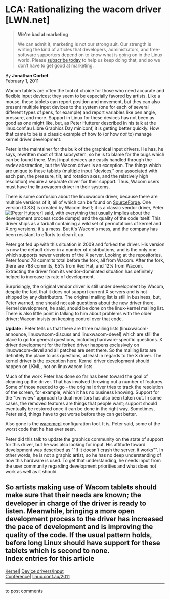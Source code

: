 # LCA: Rationalizing the wacom driver [LWN.net]

> **We're bad at marketing**
> 
> We can admit it, marketing is not our strong suit. Our strength is writing the kind of articles that developers, administrators, and free-software supporters depend on to know what is going on in the Linux world. Please [subscribe today](/Promo/nsn-bad/subscribe) to help us keep doing that, and so we don’t have to get good at marketing. 

By **Jonathan Corbet**  
February 1, 2011 

Wacom tablets are often the tool of choice for those who need accurate and flexible input devices; they seem to be especially favored by artists. Like a mouse, these tablets can report position and movement, but they can also present multiple input devices to the system (one for each of several different types of pens, for example) and report variables like pen angle, pressure, and more. Support in Linux for these devices has not been as good as one might like, but, as Peter Hutterer described in his talk at the linux.conf.au Libre Graphics Day miniconf, it is getting better quickly. How that came to be is a classic example of how to (or how _not_ to) manage kernel driver development. 

Peter is the maintainer for the bulk of the graphical input drivers. He has, he says, rewritten most of that subsystem, so he is to blame for the bugs which can be found there. Most input devices are easily handled through the evdev abstraction, but the Wacom driver is an exception. The things which are unique to these tablets (multiple input "devices," one associated with each pen, the pressure, tilt, and rotation axes, and the relatively high resolution) require a separate driver for their support. Thus, Wacom users must have the linuxwacom driver in their systems. 

There is some confusion about the linuxwacom driver, because there are multiple versions of it, all of which can be found on [SourceForge](http://linuxwacom.sourceforge.net/). One version (0.8.8) is created by Wacom itself; it is a classic vendor driver, Peter [![\[Peter Hutterer\]](https://static.lwn.net/images/conf/2011/lca/PeterHutterer-sm.jpg)](/Articles/425882/) said, with everything that usually implies about the development process (code dumps) and the quality of the code itself. This driver ships as a tarball containing a wild set of permutations of kernel and X.org versions; it's a mess. But it's Wacom's mess, and the company has been resistant to efforts to clean it up. 

Peter got fed up with this situation in 2009 and forked the driver. His version is now the default driver in a number of distributions, and is the only one which supports newer versions of the X server. Looking at the repositories, Peter found 78 commits total before the fork, all from Wacom. After the fork, there are 788 commits, 65% from Red Hat, and 12% from Wacom. Extracting the driver from its vendor-dominated situation has definitely helped to increase its rate of development. 

Surprisingly, the original vendor driver is still under development by Wacom, despite the fact that it does not support current X servers and is not shipped by any distributors. The original mailing list is still in business, but, Peter warned, one should not ask questions about the new driver there. Kernel development, he said, should be done on the linux-kernel mailing list. There is also little point in talking to him about problems with the older driver; Wacom insists on keeping control over that code. 

**Update** : Peter tells us that there are three mailing lists (linuxwacom-announce, linuxwacom-discuss and linuxwacom-devel) which are still the place to go for general questions, including hardware-specific questions. X driver development for the forked driver happens exclusively on linuxwacom-devel and all patches are sent there. So the mailing lists are definitely the place to ask questions, at least in regards to the X driver. The kernel driver is the exception here. Kernel driver development should happen on LKML, not on linuxwacom lists. 

Much of the work Peter has done so far has been toward the goal of cleaning up the driver. That has involved throwing out a number of features. Some of those needed to go - the original driver tries to track the resolution of the screen, for example, which it has no business knowing. Support for the "twinview" approach to dual monitors has also been taken out. In some cases, the removed features are things that people want; support should eventually be restored once it can be done in the right way. Sometimes, Peter said, things have to get worse before they can get better. 

Also gone is the [wacomcpl](http://linuxwacom.sourceforge.net/index.php/howto/wacomcpl) configuration tool. It is, Peter said, some of the worst code that he has ever seen. 

Peter did this talk to update the graphics community on the state of support for this driver, but he was also looking for input. His attitude toward development was described as ""if it doesn't crash the server, it works"". In other words, he is not a graphic artist, so he has no deep understanding of how this hardware is used. To get that understanding, he needs input from the user community regarding development priorities and what does not work as well as it should. 

So artists making use of Wacom tablets should make sure that their needs are known; the developer in charge of the driver is ready to listen. Meanwhile, bringing a more open development process to the driver has increased the pace of development and is improving the quality of the code. If the usual pattern holds, before long Linux should have support for these tablets which is second to none.  
Index entries for this article  
---  
[Kernel](/Kernel/Index)| [Device drivers/Input](/Kernel/Index#Device_drivers-Input)  
[Conference](/Archives/ConferenceIndex/)| [linux.conf.au/2011](/Archives/ConferenceIndex/#linux.conf.au-2011)  
  


* * *

to post comments 
